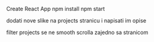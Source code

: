 Create React App
npm install
npm start

dodati nove slike na projects stranicu i napisati im opise

filter projects se ne smooth scrolla zajedno sa stranicom
